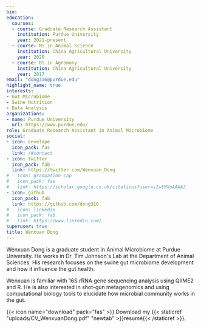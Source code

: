 ```yaml
---
bio: 
education:
  courses:
  - course: Graduate Research Assistant
    institution: Purdue University
    year: 2021-present
  - course: MS in Animal Science
    institution: China Agricultural University
    year: 2020
  - course: BS in Agromony
    institution: China Agricultural University
    year: 2017
email: "dong316@purdue.edu"
highlight_name: true
interests:
- Gut Microbiome
- Swine Nutrition
- Data Analysis
organizations:
- name: Purdue University
  url: https://www.purdue.edu/
role: Graduate Research Assistant in Animal Microbiome
social:
- icon: envelope
  icon_pack: fas
  link: /#contact
- icon: twitter
  icon_pack: fab
  link: https://twitter.com/Wenxuan_Dong
# - icon: graduation-cap
#   icon_pack: fas
#   link: https://scholar.google.co.uk/citations?user=sIwtMXoAAAAJ
- icon: github
  icon_pack: fab
  link: https://github.com/dong316
# - icon: linkedin
#   icon_pack: fab
#   link: https://www.linkedin.com/
superuser: true
title: Wenxuan Dong
---
```


Wenxuan Dong is a graduate student in Animal Microbiome at Purdue University. He works in Dr. Tim Johnson's Lab at the Department of Animal Sciences. His research focuses on the swine gut microbiome development and how it influence the gut health.

Wenxuan is familiar with 16S rRNA gene sequencing analysis using QIIME2 and R. He is also interested in shot-gun metagenomics and using computational biology tools to elucidate how microbial community works in the gut. 

{{< icon name="download" pack="fas" >}} Download my {{< staticref "uploads/CV_WenxuanDong.pdf" "newtab" >}}resumé{{< /staticref >}}.
